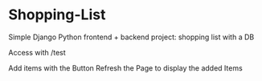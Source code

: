 # Shopping-List
Simple Django Python frontend + backend project: shopping list with a DB 

Access with /test

Add items with the Button
Refresh the Page to display the added Items

